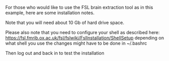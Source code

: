 For those who would like to use the FSL brain extraction tool as in this example,
here are some installation notes.

Note that you will need about 10 Gb of hard drive space.

Please also note that you need to configure your shell as described here:
https://fsl.fmrib.ox.ac.uk/fsl/fslwiki/FslInstallation/ShellSetup
depending on what shell you use the changes might have to be done in ~/.bashrc

Then log out and back in to test the installation
